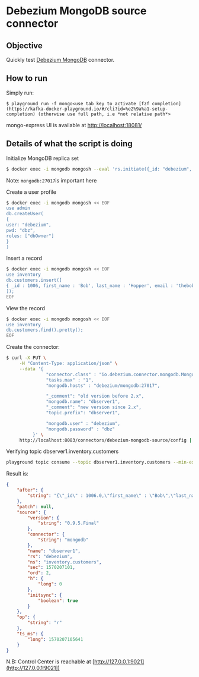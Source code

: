 # Debezium MongoDB source connector



## Objective

Quickly test [Debezium MongoDB](https://docs.confluent.io/current/connect/debezium-connect-mongodb/index.html#quick-start) connector.




## How to run

Simply run:

```
$ playground run -f mongo<use tab key to activate [fzf completion](https://kafka-docker-playground.io/#/cli?id=%e2%9a%a1-setup-completion) (otherwise use full path, i.e *not relative path*>
```

mongo-express UI is available at [http://localhost:18081/](http://localhost:18081/)

## Details of what the script is doing


Initialize MongoDB replica set

```bash
$ docker exec -i mongodb mongosh --eval 'rs.initiate({_id: "debezium", members:[{_id: 0, host: "mongodb:27017"}]})'
```

Note: `mongodb:27017`is important here

Create a user profile

```bash
$ docker exec -i mongodb mongosh << EOF
use admin
db.createUser(
{
user: "debezium",
pwd: "dbz",
roles: ["dbOwner"]
}
)
```

Insert a record

```bash
$ docker exec -i mongodb mongosh << EOF
use inventory
db.customers.insert([
{ _id : 1006, first_name : 'Bob', last_name : 'Hopper', email : 'thebob@example.com' }
]);
EOF
```

View the record

```bash
$ docker exec -i mongodb mongosh << EOF
use inventory
db.customers.find().pretty();
EOF
```

Create the connector:

```bash
$ curl -X PUT \
     -H "Content-Type: application/json" \
     --data '{
               "connector.class" : "io.debezium.connector.mongodb.MongoDbConnector",
               "tasks.max" : "1",
               "mongodb.hosts" : "debezium/mongodb:27017",

               "_comment": "old version before 2.x",
               "mongodb.name": "dbserver1",
               "_comment": "new version since 2.x",
               "topic.prefix": "dbserver1",

               "mongodb.user" : "debezium",
               "mongodb.password" : "dbz"
          }' \
     http://localhost:8083/connectors/debezium-mongodb-source/config | jq .
```

Verifying topic dbserver1.inventory.customers

```bash
playground topic consume --topic dbserver1.inventory.customers --min-expected-messages 1 --timeout 60
```

Result is:

```json
{
    "after": {
        "string": "{\"_id\" : 1006.0,\"first_name\" : \"Bob\",\"last_name\" : \"Hopper\",\"email\" : \"thebob@example.com\"}"
    },
    "patch": null,
    "source": {
        "version": {
            "string": "0.9.5.Final"
        },
        "connector": {
            "string": "mongodb"
        },
        "name": "dbserver1",
        "rs": "debezium",
        "ns": "inventory.customers",
        "sec": 1570207101,
        "ord": 2,
        "h": {
            "long": 0
        },
        "initsync": {
            "boolean": true
        }
    },
    "op": {
        "string": "r"
    },
    "ts_ms": {
        "long": 1570207105641
    }
}
```

N.B: Control Center is reachable at [http://127.0.0.1:9021](http://127.0.0.1:9021])
